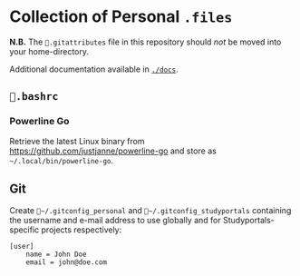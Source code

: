 # Collection of Personal `.files`

**N.B.** The `📄.gitattributes` file in this repository should _not_ be moved
into your home-directory.

Additional documentation available in [`./docs`](docs/).

## `📄.bashrc`

### Powerline Go

Retrieve the latest Linux binary from https://github.com/justjanne/powerline-go
and store as `~/.local/bin/powerline-go`.

## Git

Create `📄~/.gitconfig_personal` and `📄~/.gitconfig_studyportals` containing
the username and e-mail address to use globally and for Studyportals-specific
projects respectively:

```
[user]
	name = John Doe
	email = john@doe.com
```

